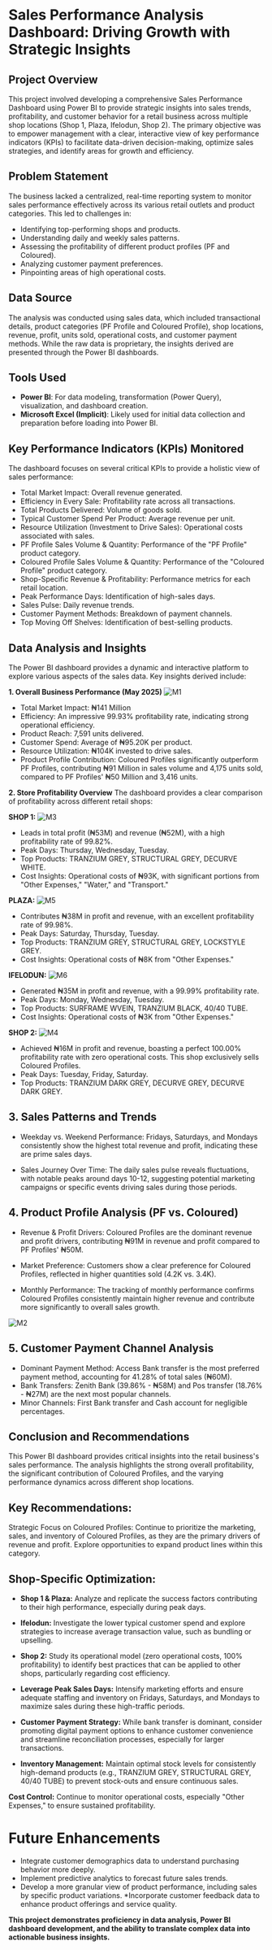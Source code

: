 # Sales Performance Analysis Dashboard: Driving Growth with Strategic Insights

## Project Overview
This project involved developing a comprehensive Sales Performance Dashboard using Power BI to provide strategic insights into sales trends, profitability, and customer behavior for a retail business across multiple shop locations (Shop 1, Plaza, Ifelodun, Shop 2). The primary objective was to empower management with a clear, interactive view of key performance indicators (KPIs) to facilitate data-driven decision-making, optimize sales strategies, and identify areas for growth and efficiency.

## Problem Statement
The business lacked a centralized, real-time reporting system to monitor sales performance effectively across its various retail outlets and product categories. This led to challenges in:
* Identifying top-performing shops and products.
* Understanding daily and weekly sales patterns.
* Assessing the profitability of different product profiles (PF and Coloured).
* Analyzing customer payment preferences.
* Pinpointing areas of high operational costs.

## Data Source
The analysis was conducted using sales data, which included transactional details, product categories (PF Profile and Coloured Profile), shop locations, revenue, profit, units sold, operational costs, and customer payment methods. While the raw data is proprietary, the insights derived are presented through the Power BI dashboards.

## Tools Used
* **Power BI**: For data modeling, transformation (Power Query), visualization, and dashboard creation.
* **Microsoft Excel (Implicit)**: Likely used for initial data collection and preparation before loading into Power BI.

## Key Performance Indicators (KPIs) Monitored
The dashboard focuses on several critical KPIs to provide a holistic view of sales performance:

* Total Market Impact: Overall revenue generated.
* Efficiency in Every Sale: Profitability rate across all transactions.
* Total Products Delivered: Volume of goods sold.
* Typical Customer Spend Per Product: Average revenue per unit.
* Resource Utilization (Investment to Drive Sales): Operational costs associated with sales.
* PF Profile Sales Volume & Quantity: Performance of the "PF Profile" product category.
* Coloured Profile Sales Volume & Quantity: Performance of the "Coloured Profile" product category.
* Shop-Specific Revenue & Profitability: Performance metrics for each retail location.
* Peak Performance Days: Identification of high-sales days.
* Sales Pulse: Daily revenue trends.
* Customer Payment Methods: Breakdown of payment channels.
* Top Moving Off Shelves: Identification of best-selling products.

## Data Analysis and Insights
The Power BI dashboard provides a dynamic and interactive platform to explore various aspects of the sales data. Key insights derived include:

**1. Overall Business Performance (May 2025)**
![M1](https://github.com/user-attachments/assets/e91928c2-ded3-4ab8-b193-6a65e83de310)

* Total Market Impact: ₦141 Million
* Efficiency: An impressive 99.93% profitability rate, indicating strong operational efficiency.
* Product Reach: 7,591 units delivered.
* Customer Spend: Average of ₦95.20K per product.
* Resource Utilization: ₦104K invested to drive sales.
* Product Profile Contribution: Coloured Profiles significantly outperform PF Profiles, contributing ₦91 Million in sales volume and 4,175 units sold, compared to PF Profiles' ₦50 Million and 3,416 units.

**2. Store Profitability Overview**
The dashboard provides a clear comparison of profitability across different retail shops:

**SHOP 1:** 
![M3](https://github.com/user-attachments/assets/ba0c7f75-8620-4fa7-8371-08de7b5ecbcb)

* Leads in total profit (₦53M) and revenue (₦52M), with a high profitability rate of 99.82%.
* Peak Days: Thursday, Wednesday, Tuesday.
* Top Products: TRANZIUM GREY, STRUCTURAL GREY, DECURVE WHITE.
* Cost Insights: Operational costs of ₦93K, with significant portions from "Other Expenses," "Water," and "Transport."

**PLAZA:**
![M5](https://github.com/user-attachments/assets/64917e46-17b4-43d6-b106-77eb9ed15764)

* Contributes ₦38M in profit and revenue, with an excellent profitability rate of 99.98%.
* Peak Days: Saturday, Thursday, Tuesday.
* Top Products: TRANZIUM GREY, STRUCTURAL GREY, LOCKSTYLE GREY.
* Cost Insights: Operational costs of ₦8K from "Other Expenses."

**IFELODUN:** 
![M6](https://github.com/user-attachments/assets/a588d523-6854-448c-95a9-3b5fe528e7a6)

* Generated ₦35M in profit and revenue, with a 99.99% profitability rate.
* Peak Days: Monday, Wednesday, Tuesday.
* Top Products: SURFRAME WVEIN, TRANZIUM BLACK, 40/40 TUBE.
* Cost Insights: Operational costs of ₦3K from "Other Expenses."

**SHOP 2:** 
![M4](https://github.com/user-attachments/assets/7404c24f-a870-4a6f-8a67-ca2feb67b0ce)

* Achieved ₦16M in profit and revenue, boasting a perfect 100.00% profitability rate with zero operational costs. This shop exclusively sells Coloured Profiles.
* Peak Days: Tuesday, Friday, Saturday.
* Top Products: TRANZIUM DARK GREY, DECURVE GREY, DECURVE DARK GREY.

## 3. Sales Patterns and Trends
* Weekday vs. Weekend Performance: Fridays, Saturdays, and Mondays consistently show the highest total revenue and profit, indicating these are prime sales days.

* Sales Journey Over Time: The daily sales pulse reveals fluctuations, with notable peaks around days 10-12, suggesting potential marketing campaigns or specific events driving sales during those periods.

## 4. Product Profile Analysis (PF vs. Coloured)

* Revenue & Profit Drivers: Coloured Profiles are the dominant revenue and profit drivers, contributing ₦91M in revenue and profit compared to PF Profiles' ₦50M.

* Market Preference: Customers show a clear preference for Coloured Profiles, reflected in higher quantities sold (4.2K vs. 3.4K).

* Monthly Performance: The tracking of monthly performance confirms Coloured Profiles consistently maintain higher revenue and contribute more significantly to overall sales growth.

![M2](https://github.com/user-attachments/assets/761f65a9-8925-4f92-b7f3-c638505d0fa7)


## 5. Customer Payment Channel Analysis
* Dominant Payment Method: Access Bank transfer is the most preferred payment method, accounting for 41.28% of total sales (₦60M).
* Bank Transfers: Zenith Bank (39.86% - ₦58M) and Pos transfer (18.76% - ₦27M) are the next most popular channels.
* Minor Channels: First Bank transfer and Cash account for negligible percentages.

## Conclusion and Recommendations
This Power BI dashboard provides critical insights into the retail business's sales performance. The analysis highlights the strong overall profitability, the significant contribution of Coloured Profiles, and the varying performance dynamics across different shop locations.

## Key Recommendations:

Strategic Focus on Coloured Profiles: Continue to prioritize the marketing, sales, and inventory of Coloured Profiles, as they are the primary drivers of revenue and profit. Explore opportunities to expand product lines within this category.

## Shop-Specific Optimization:

* **Shop 1 & Plaza:** Analyze and replicate the success factors contributing to their high performance, especially during peak days.

* **Ifelodun:** Investigate the lower typical customer spend and explore strategies to increase average transaction value, such as bundling or upselling.

* **Shop 2:** Study its operational model (zero operational costs, 100% profitability) to identify best practices that can be applied to other shops, particularly regarding cost efficiency.

* **Leverage Peak Sales Days:** Intensify marketing efforts and ensure adequate staffing and inventory on Fridays, Saturdays, and Mondays to maximize sales during these high-traffic periods.

* **Customer Payment Strategy:** While bank transfer is dominant, consider promoting digital payment options to enhance customer convenience and streamline reconciliation processes, especially for larger transactions.

* **Inventory Management:** Maintain optimal stock levels for consistently high-demand products (e.g., TRANZIUM GREY, STRUCTURAL GREY, 40/40 TUBE) to prevent stock-outs and ensure continuous sales.

**Cost Control:** Continue to monitor operational costs, especially "Other Expenses," to ensure sustained profitability.

# Future Enhancements
* Integrate customer demographics data to understand purchasing behavior more deeply.
* Implement predictive analytics to forecast future sales trends.
* Develop a more granular view of product performance, including sales by specific product variations.
*Incorporate customer feedback data to enhance product offerings and service quality.

**This project demonstrates proficiency in data analysis, Power BI dashboard development, and the ability to translate complex data into actionable business insights.**
